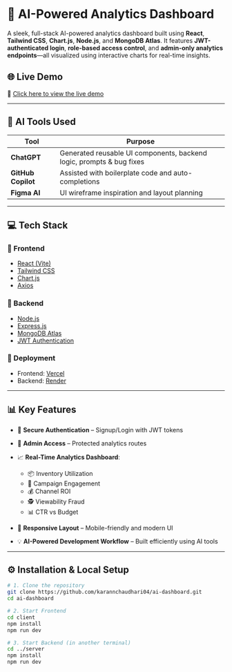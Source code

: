 # 🧠 AI-Powered Analytics Dashboard

A sleek, full-stack AI-powered analytics dashboard built using **React**, **Tailwind CSS**, **Chart.js**, **Node.js**, and **MongoDB Atlas**. It features **JWT-authenticated login**, **role-based access control**, and **admin-only analytics endpoints**—all visualized using interactive charts for real-time insights.

## 🌐 Live Demo
🔗 [Click here to view the live demo](https://ai-dashboard-nine-topaz.vercel.app/)  

---

## 🧠 AI Tools Used

| Tool | Purpose |
|------|---------|
| **ChatGPT** | Generated reusable UI components, backend logic, prompts & bug fixes |
| **GitHub Copilot** | Assisted with boilerplate code and auto-completions |
| **Figma AI** | UI wireframe inspiration and layout planning |

---

## 💻 Tech Stack

### 🔹 Frontend
- [React (Vite)](https://vitejs.dev/)
- [Tailwind CSS](https://tailwindcss.com/)
- [Chart.js](https://www.chartjs.org/)
- [Axios](https://axios-http.com/)

### 🔹 Backend
- [Node.js](https://nodejs.org/)
- [Express.js](https://expressjs.com/)
- [MongoDB Atlas](https://www.mongodb.com/cloud/atlas)
- [JWT Authentication](https://jwt.io/)

### 🔹 Deployment
- Frontend: [Vercel](https://vercel.com/)
- Backend: [Render](https://render.com/)

---

## 📊 Key Features

- 🔐 **Secure Authentication** – Signup/Login with JWT tokens
- 👤 **Admin Access** – Protected analytics routes
- 📈 **Real-Time Analytics Dashboard**:
  - 📦 Inventory Utilization
  - 📣 Campaign Engagement
  - 💰 Channel ROI
  - 🕵️ Viewability Fraud
  - 📊 CTR vs Budget

- 📱 **Responsive Layout** – Mobile-friendly and modern UI
- 💡 **AI-Powered Development Workflow** – Built efficiently using AI tools

---

## ⚙️ Installation & Local Setup

```bash
# 1. Clone the repository
git clone https://github.com/karannchaudhari04/ai-dashboard.git
cd ai-dashboard

# 2. Start Frontend
cd client
npm install
npm run dev

# 3. Start Backend (in another terminal)
cd ../server
npm install
npm run dev

